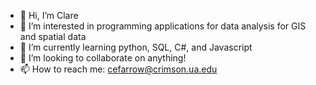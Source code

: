 - 👋 Hi, I’m Clare
- 👀 I’m interested in programming applications for data analysis for GIS and spatial data
- 🌱 I’m currently learning python, SQL, C#, and Javascript
- 💞️ I’m looking to collaborate on anything!
- 📫 How to reach me: cefarrow@crimson.ua.edu


